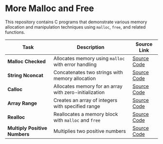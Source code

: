 # More Malloc and Free

This repository contains C programs that demonstrate various memory allocation and manipulation techniques using `malloc`, `free`, and related functions.

| Task                               | Description                                       | Source Link                                                                 |
|------------------------------------|---------------------------------------------------|------------------------------------------------------------------------------|
| **Malloc Checked**                 | Allocates memory using `malloc` with error handling | [Source Code](0-malloc_checked.c) |
| **String Nconcat**                 | Concatenates two strings with memory allocation  | [Source Code](1-string_nconcat.c) |
| **Calloc**                         | Allocates memory for an array with zero-initialization | [Source Code](2-calloc.c) |
| **Array Range**                    | Creates an array of integers with specified range | [Source Code](3-array_range.c) |
| **Realloc**                        | Reallocates a memory block with `malloc` and `free` | [Source Code](100-realloc.c) |
| **Multiply Positive Numbers**      | Multiplies two positive numbers                   | [Source Code](101-mul.c) |

